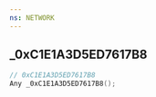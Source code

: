 ```yaml
---
ns: NETWORK
---
```

## _0xC1E1A3D5ED7617B8

```c
// 0xC1E1A3D5ED7617B8
Any _0xC1E1A3D5ED7617B8();
```

